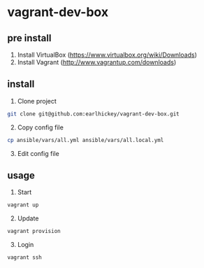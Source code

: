 # vagrant-dev-box

## pre install

1. Install VirtualBox (https://www.virtualbox.org/wiki/Downloads)
2. Install Vagrant (http://www.vagrantup.com/downloads)

## install

1. Clone project
  ```bash
  git clone git@github.com:earlhickey/vagrant-dev-box.git
  ```
2. Copy config file
  ```bash
  cp ansible/vars/all.yml ansible/vars/all.local.yml
  ```
3. Edit config file

## usage

1. Start
  ```bash
  vagrant up
  ```
2. Update
  ```bash
  vagrant provision
  ```
3. Login
  ```bash
  vagrant ssh
  ```
